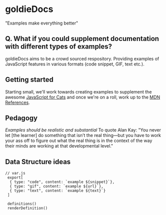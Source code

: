 # goldieDocs
"Examples make everything better"

## Q. What if you could supplement documentation with different types of examples?
goldieDocs aims to be a crowd sourced respository. Providing examples of JavaScript features in various formats (code snippet, GIF, text etc.).

## Getting started
Starting small, we'll work towards creating examples to supplement the awesome [JavaScript for Cats](http://jsforcats.com/) and once we're on a roll, work up to the [MDN References](https://developer.mozilla.org/en-US/docs/Web/JavaScript/Reference).

## Pedagogy
*Examples should be realistic and substantial*
To quote Alan Kay: "You never let [the learner] do something that isn’t the real thing—but you have to work your ass off to figure out what the real thing is in the context of the way their minds are working at that developmental level."

## Data Structure ideas

```
// var.js
 export[
  { type: "code", content: `example ${snippet}`},
  { type: "gif", content: `example ${url}`},
  { type: "text", content: `example ${text}`}
 ]
 
 definitions()
 renderDefinition()

```

